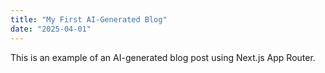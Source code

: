 ```yaml
---
title: "My First AI-Generated Blog"
date: "2025-04-01"
---
```


This is an example of an AI-generated blog post using Next.js App Router.
